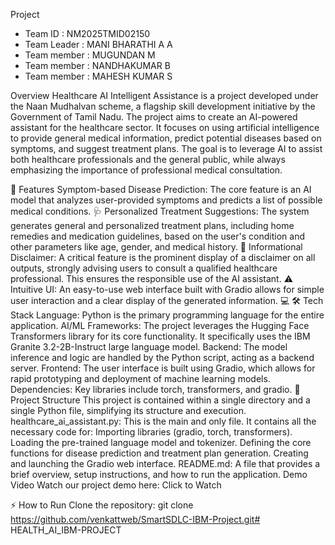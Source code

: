 Project

* Team ID : NM2025TMID02150
* Team Leader : MANI BHARATHI A A
* Team member : MUGUNDAN M 
* Team member : NANDHAKUMAR B
* Team member : MAHESH KUMAR S
  
Overview
Healthcare AI Intelligent Assistance is a project developed under the Naan Mudhalvan scheme, a flagship skill development initiative by the Government of Tamil Nadu. 
The project aims to create an AI-powered assistant for the healthcare sector.
It focuses on using artificial intelligence to provide general medical information, predict potential diseases based on symptoms, and suggest treatment plans. The goal is to leverage AI to assist both healthcare professionals and the general public, while always emphasizing the importance of professional medical consultation.

🚀 Features
Symptom-based Disease Prediction: The core feature is an AI model that analyzes user-provided symptoms and predicts a list of possible medical conditions. 🩺
Personalized Treatment Suggestions: The system generates general and personalized treatment plans, including home remedies and medication guidelines, based on the user's condition and other parameters like age, gender, and medical history. 💊
Informational Disclaimer: A critical feature is the prominent display of a disclaimer on all outputs, strongly advising users to consult a qualified healthcare professional. This ensures the responsible use of the AI assistant. ⚠️
Intuitive UI: An easy-to-use web interface built with Gradio allows for simple user interaction and a clear display of the generated information. 💻
🛠️ Tech Stack
Language: Python is the primary programming language for the entire application.
AI/ML Frameworks: The project leverages the Hugging Face Transformers library for its core functionality. It specifically uses the IBM Granite 3.2-2B-Instruct large language model.
Backend: The model inference and logic are handled by the Python script, acting as a backend server.
Frontend: The user interface is built using Gradio, which allows for rapid prototyping and deployment of machine learning models.
Dependencies: Key libraries include torch, transformers, and gradio.
📂 Project Structure
This project is contained within a single directory and a single Python file, simplifying its structure and execution.
healthcare_ai_assistant.py: This is the main and only file. It contains all the necessary code for:
Importing libraries (gradio, torch, transformers).
Loading the pre-trained language model and tokenizer.
Defining the core functions for disease prediction and treatment plan generation.
Creating and launching the Gradio web interface.
README.md: A file that provides a brief overview, setup instructions, and how to run the application.
Demo Video
Watch our project demo here: Click to Watch

⚡ How to Run
Clone the repository:
git clone https://github.com/venkattweb/SmartSDLC-IBM-Project.git# HEALTH_AI_IBM-PROJECT
